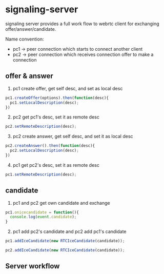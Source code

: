 # signaling-server

signaling server provides a full work flow to webrtc client for exchanging offer/answer/candidate.

Name convention:
* pc1 -> peer connection which starts to connect another client
* pc2 -> peer connection which receives connection offer to make a connection

## offer & answer
1. pc1 create offer, get self desc, and set as local desc
```javascript
pc1.createOffer(options).then(function(desc){
  pc1.setLocalDescription(desc);
})
```
2. pc2 get pc1's desc, set it as remote desc
```javascript
pc2.setRemoteDescription(desc);
```
3. pc2 create answer, get self desc, and set it as local desc
```javascript
pc2.createAnswer().then(function(desc){
  pc2.setLocalDescription(desc);
})
```
4. pc1 get pc2's desc, set it as remote desc
```javascript
pc1.setRemoteDescription(desc);
```

## candidate
1. pc1 and pc2 get own candidate and exchange
```javascript
pc1.onicecandidate = function(){
  console.log(event.candidate);
}
```
2. pc1 add pc2's candidate and pc2 add pc1's candidate
```javascript
pc1.addIceCandidate(new RTCIceCandidate(candidate));

pc2.addIceCandidate(new RTCIceCandidate(candidate));
```

## Server workflow
